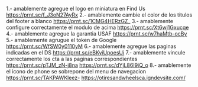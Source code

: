 1.- amablemente agregue el logo en miniatura en Find Us https://prnt.sc/f_J3oN27AyRx
2.- amablemente cambie el color de los titulos del footer a blanco https://prnt.sc/1CMG4HERzGZ_
3.- amablemente configure correctamente el modulo de acima https://prnt.sc/Xt6wj1Gxucqe
4.- amablemente agregue la garantia USAF https://prnt.sc/w7haMtb-ocBy
5.- amablemente agrugue el token de Google https://prnt.sc/WfSW0y0110yM
6.- amablemente agregue las paginas indicadas en el DS https://prnt.sc/eBKyiUpoesUi
7.- amablemente vincule correctamente los cta a las paginas correspondientes https://prnt.sc/pTJM_zN-j8na https://prnt.sc/dYjL86I9iQ_o
8.- amablemente el icono de phone se sobrepone del menu de navegacion https://prnt.sc/TAKPAWKleez-
https://otiresandwheelsca.igndevsite.com/